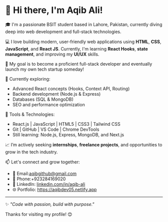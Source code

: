 # 👋 Hi there, I'm Aqib Ali!

🎓 I'm a passionate BSIT student based in Lahore, Pakistan, currently diving deep into web development and full-stack technologies.

💻 I love building modern, user-friendly web applications using **HTML**, **CSS**, **JavaScript**, and **React JS**. Currently, I'm learning **React Hooks**, **state management**, and improving my **UI/UX** skills.

🚀 My goal is to become a proficient full-stack developer and eventually launch my own tech startup someday!

🌱 Currently exploring:
- Advanced React concepts (Hooks, Context API, Routing)
- Backend development (Node.js & Express)
- Databases (SQL & MongoDB)
- SEO and performance optimization

🔧 Tools & Technologies:
- React.js | JavaScript | HTML5 | CSS3 | Tailwind CSS
- Git | GitHub | VS Code | Chrome DevTools
- Still learning: Node.js, Express, MongoDB, and Next.js

📈 I’m actively seeking **internships**, **freelance projects**, and opportunities to grow in the tech industry.

📫 Let's connect and grow together:
- 📧 Email:aqibgithub@gmail.com
- 📱 Phone:+923284169020
- 💼 LinkedIn: [linkedin.com/in/aqib-ali](https://linkedin.com/in/aqib-ali)
- 🌐 Portfolio: https://aqibdev05.netlify.app

---

✨ *"Code with passion, build with purpose."*

Thanks for visiting my profile! 😊
